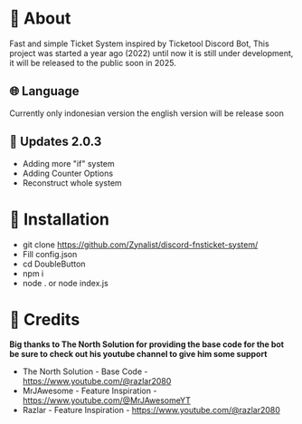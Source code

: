 # 📜 About
Fast and simple Ticket System inspired by Ticketool Discord Bot,
This project was started a year ago (2022) until now it is still under development, it will be released to the public soon in 2025.

## 🌐 Language
Currently only indonesian version the english version will be release soon

## 📕 Updates 2.0.3
- Adding more "if" system
- Adding Counter Options
- Reconstruct whole system

# 📝 Installation
- git clone https://github.com/Zynalist/discord-fnsticket-system/
- Fill config.json
- cd DoubleButton
- npm i
- node . or node index.js

# 📌 Credits
**Big thanks to The North Solution for providing the base code for the bot**  
**be sure to check out his youtube channel to give him some support**

- The North Solution - Base Code - https://www.youtube.com/@razlar2080
- MrJAwesome - Feature Inspiration - https://www.youtube.com/@MrJAwesomeYT
- Razlar - Feature Inspiration - https://www.youtube.com/@razlar2080

